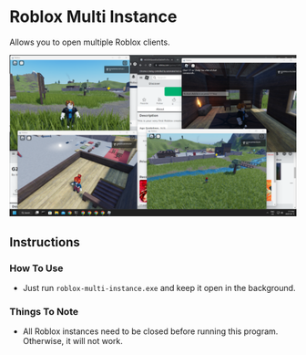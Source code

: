 # Roblox Multi Instance

Allows you to open multiple Roblox clients.

![roblox_multi_instance.png](README.assets/roblox_multi_instance.png)

## Instructions

### How To Use

* Just run `roblox-multi-instance.exe` and keep it open in the background.

### Things To Note

* All Roblox instances need to be closed before running this program. Otherwise, it will not work.

